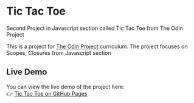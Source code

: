 # Tic Tac Toe
Second Project in Javascript section called Tic Tac Toe from The Odin Project

This is a project for [The Odin Project](https://www.theodinproject.com/) curriculum. The project focuses on Scopes, Closures from Javascript section

## Live Demo

You can view the live demo of the project here:  
👉 [Tic Tac Toe on GitHub Pages](https://aliosmanekmekci.github.io/tictactoe/)
